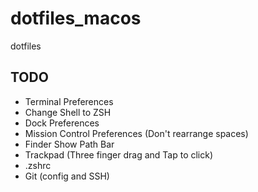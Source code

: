 # dotfiles_macos
dotfiles 

## TODO 
- Terminal Preferences
- Change Shell to ZSH
- Dock Preferences
- Mission Control Preferences (Don't rearrange spaces)
- Finder Show Path Bar
- Trackpad (Three finger drag and Tap to click)
- .zshrc
- Git (config and SSH)
